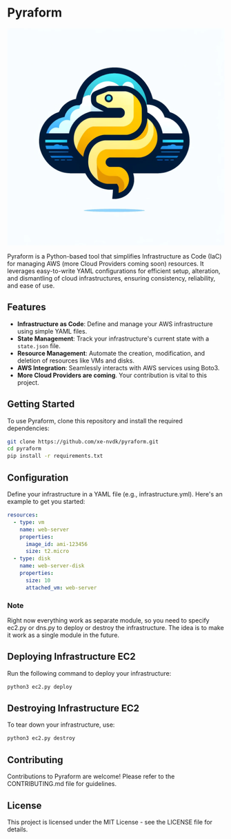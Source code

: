 # Pyraform

![Pyraform](<pyraform.webp>)

Pyraform is a Python-based tool that simplifies Infrastructure as Code (IaC) for managing AWS (more Cloud Providers coming soon) resources. It leverages easy-to-write YAML configurations for efficient setup, alteration, and dismantling of cloud infrastructures, ensuring consistency, reliability, and ease of use.

## Features

- **Infrastructure as Code**: Define and manage your AWS infrastructure using simple YAML files.
- **State Management**: Track your infrastructure's current state with a `state.json` file.
- **Resource Management**: Automate the creation, modification, and deletion of resources like VMs and disks.
- **AWS Integration**: Seamlessly interacts with AWS services using Boto3.
- **More Cloud Providers are coming**. Your contribution is vital to this project.

## Getting Started

To use Pyraform, clone this repository and install the required dependencies:

```bash
git clone https://github.com/xe-nvdk/pyraform.git
cd pyraform
pip install -r requirements.txt
```

## Configuration
Define your infrastructure in a YAML file (e.g., infrastructure.yml). Here's an example to get you started:

```yaml
resources:
  - type: vm
    name: web-server
    properties:
      image_id: ami-123456
      size: t2.micro
  - type: disk
    name: web-server-disk
    properties:
      size: 10
      attached_vm: web-server
```

### Note
Right now everything work as separate module, so you need to specify ec2.py or dns.py to deploy or destroy the infrastructure. The idea is to make it work as a single module in the future.

## Deploying Infrastructure EC2
Run the following command to deploy your infrastructure:

```bash
python3 ec2.py deploy
```

## Destroying Infrastructure EC2
To tear down your infrastructure, use:

```bash
python3 ec2.py destroy
```

## Contributing
Contributions to Pyraform are welcome! Please refer to the CONTRIBUTING.md file for guidelines.

## License
This project is licensed under the MIT License - see the LICENSE file for details.
